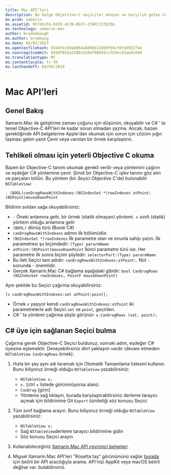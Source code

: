 ```yaml
---
title: Mac API’leri
description: Bu belge Objective-C seçiciler okuyun ve karşılık gelen C# yöntemleriyle Bul açıklar.
ms.prod: xamarin
ms.assetid: 9F7451FA-E07E-4C7B-B5CF-27AFC157ECDA
ms.technology: xamarin-mac
author: bradumbaugh
ms.author: brumbaug
ms.date: 03/02/2017
ms.openlocfilehash: 0344fecb9a8d64a680bb11689f56cf074d952f4e
ms.sourcegitcommit: 945df041e2180cb20af08b83cc703ecd1aedc6b0
ms.translationtype: MT
ms.contentlocale: tr-TR
ms.lasthandoff: 04/04/2018
---
```

# <a name="mac-apis"></a>Mac API’leri

## <a name="overview"></a>Genel Bakış

Xamarin.Mac ile geliştirme zaman çoğunu için düşünün, okuyabilir ve C# ' ta temel Objective-C API'leri ile kadar sorun olmadan yazma. Ancak, bazen gerektiğinde API belgelerine Apple'dan okumak için sorun için çözüm yığın taşması gelen yanıt Çevir veya varolan bir örnek karşılaştırın.

## <a name="reading-enough-objective-c-to-be-dangerous"></a>Tehlikeli olması için yeterli Objective C okuma

Bazen bir Objective-C tanımı okumak gerekli verilir veya yöntemini çağırın ve eşdeğer C# yöntemine çevir. Şimdi bir Objective-C işlev tanımı göz atın ve parçaları bölün. Bu yöntem (bir *Seçici* Objective C'de) bulunabilir `NSTableView`:

```objc
- (BOOL)canDragRowsWithIndexes:(NSIndexSet *)rowIndexes atPoint:(NSPoint)mouseDownPoint
```

Bildirim soldan sağa okuyabilirsiniz:

- `-` Öneki anlamına gelir, bir örnek (statik olmayan) yöntemi. + sınıfı (statik) yöntem olduğu anlamına gelir
- `(BOOL)` dönüş türü (Boole C#)
- `canDragRowsWithIndexes` adının ilk bölümüdür.
- `(NSIndexSet *)rowIndexes` İlk parametre olan ve onunla sahip yazın. İlk parametresi şu biçimdedir: `(Type) pararmName`
- `atPoint:(NSPoint)mouseDownPoint` İkinci parametre türü ise. Her parametre ilk sonra biçimi şöyledir: `selectorPart:(Type) pararmName`
- Bu ileti Seçici tam adıdır: `canDragRowsWithIndexes:atPoint:`. Not `:` sonunda - önemlidir.
- Gerçek Xamarin.Mac C# bağlama aşağıdaki gibidir: `bool CanDragRows (NSIndexSet rowIndexes, PointF mouseDownPoint)`

Aynı şekilde bu Seçici çağırma okuyabilirsiniz:

```objc
[v canDragRowsWithIndexes:set atPoint:point];
```

- Örnek `v` yaşıyor kendi `canDragRowsWithIndexes:atPoint` iki parametrelerle adlı Seçici `set` ve `point`, geçirilen.
- C# ' ta yöntemi çağırma şöyle görünür: `x.CanDragRows (set, point);`

<a name="finding_selector" />

## <a name="finding-the-c-member-for-a-given-selector"></a>C# üye için sağlanan Seçici bulma

Çağırma gerek Objective-C Seçici buldunuz, sonraki adım, eşdeğer C# üyesine eşlemektir. Deneyebilirsiniz dört yaklaşım vardır (devam etmeden `NSTableView CanDragRows` örnek):

1. Hızla bir şey aynı adı taramak için Otomatik Tamamlama listesini kullanın. Bunu biliyoruz örneği olduğu `NSTableView` yazabilirsiniz:

    - `NSTableView x;`
    - `x.` [ctrl + listede görünmüyorsa alanı).
    - `CanDrag` [girin]
    - Yönteme sağ tıklayın, burada karşılaştırabilirsiniz derleme tarayıcı açmak için bildirimine Git `Export` özniteliği söz konusu Seçici

2. Tüm sınıf bağlama arayın. Bunu biliyoruz örneği olduğu `NSTableView` yazabilirsiniz:

    - `NSTableView x;`
    - Sağ `NSTableView`derleme tarayıcı bildirimine gidin
    - Söz konusu Seçici arayın

3. Kullanabileceğiniz [Xamarin.Mac API çevrimiçi belgeleri](https://developer.xamarin.com/api/root/monomac-lib/) .

4. Miguel Xamarin.Mac API'leri "Rosetta taş" görünümünü sağlar [burada](http://tirania.org/tmp/rosetta.html) için belirli bir API aracılığıyla arama. API'nizi AppKit veya macOS belirli değilse var. bulabilirsiniz.

<!--
Note: In some cases, the assembly browser can hit a bug where it will open but not jump to the right definition. Keep that tab open, switch back to your source code and try again.
Note: The assembly browser tricks currently only works with Xamarin.Mac Classic. This will be fixed in a future version.
-->
